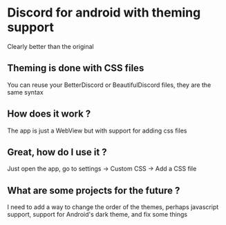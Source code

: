 # Discord for android with theming support

Clearly better than the original

## Theming is done with CSS files

You can reuse your BetterDiscord or BeautifulDiscord files, they are the same syntax

## How does it work ?

The app is just a WebView but with support for adding css files

## Great, how do I use it ?

Just open the app, go to settings -> Custom CSS -> Add a CSS file

## What are some projects for the future ?

I need to add a way to change the order of the themes, perhaps javascript support, support for Android's dark theme, and fix some things
